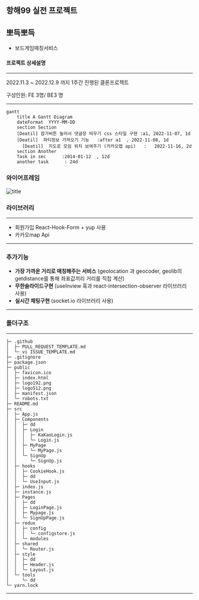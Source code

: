 ## 항해99 실전 프로젝트
## **뽀득뽀득**

- 보드게임매칭서비스
#### 프로젝트 상세설명
---
2022.11.3 ~ 2022.12.9 까지 1주간 진행된 클론프로젝트

구성인원: FE 3명/ BE3 명

---
```mermaid
gantt
    title A Gantt Diagram
    dateFormat  YYYY-MM-DD
    section Section
    [Deatil] 참가버튼 눌러서 댓글창 띄우기 css 스타일 구현 :a1, 2022-11-07, 1d
    [Deatil]  파티정보 가져오기 기능   :after a1  , 2022-11-08, 1d
      [Deatil]  지도로 모임 위치 보여주기 (카카오맵 api)   :   2022-11-16, 2d
    section Another
    Task in sec      :2014-01-12  , 12d
    another task      : 24d
```
### 와이어프레임 
![title](https://user-images.githubusercontent.com/113953473/200090161-2c26b55d-dbe7-497f-803f-2f816bf65372.png)   

### 라이브러리 
---
- 회원가입 React-Hook-Form + yup 사용
- 카카오map Api 
---
### 추가기능
- **가장 가까운 거리로 매칭해주는 서비스** (geolocation 과 geocoder, geolib의 getdistance를 통해 좌표값끼리 거리를 직접 계산)
- **무한슬라이드구현** (useInview 훅과 react-intersection-observer 라이브러리 사용)
- **실시간 채팅구현** (socket.io 라이브러리 사용)

---
### 폴더구조
---
```
├─ .github
│  ├─ PULL_REQUEST_TEMPLATE.md
│  └─ vi ISSUE_TEMPLATE.md
├─ .gitignore
├─ package.json
├─ public
│  ├─ favicon.ico
│  ├─ index.html
│  ├─ logo192.png
│  ├─ logo512.png
│  ├─ manifest.json
│  └─ robots.txt
├─ README.md
├─ src
│  ├─ App.js
│  ├─ Components
│  │  ├─ dd
│  │  ├─ Login
│  │  │  ├─ KaKaoLogin.js
│  │  │  └─ Login.js
│  │  ├─ MyPage
│  │  │  └─ MyPage.js
│  │  └─ SignUp
│  │     └─ SignUp.js
│  ├─ hooks
│  │  ├─ CookieHook.js
│  │  ├─ dd
│  │  └─ UseInput.js
│  ├─ index.js
│  ├─ instance.js
│  ├─ Pages
│  │  ├─ dd
│  │  ├─ LoginPage.js
│  │  ├─ Mypage.js
│  │  └─ SignUpPage.js
│  ├─ redux
│  │  ├─ config
│  │  │  └─ configstore.js
│  │  └─ modules
│  ├─ shared
│  │  └─ Router.js
│  ├─ style
│  │  ├─ dd
│  │  ├─ Header.js
│  │  └─ Layout.js
│  └─ tools
│     └─ dd
└─ yarn.lock

```

  

---


